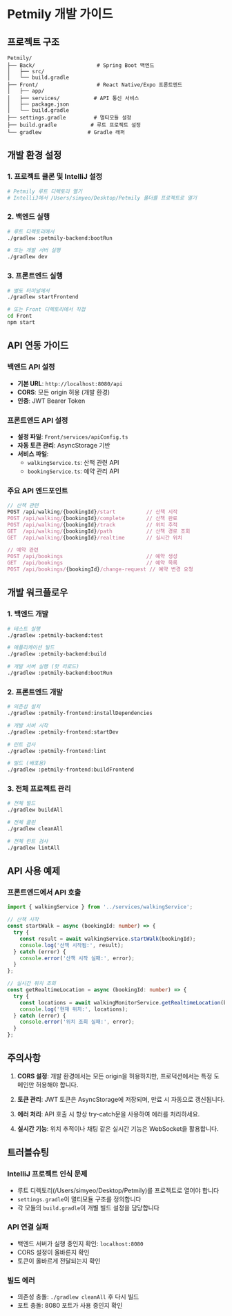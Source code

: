 # Petmily 개발 가이드

## 프로젝트 구조

```
Petmily/
├── Back/                    # Spring Boot 백엔드
│   ├── src/
│   └── build.gradle
├── Front/                   # React Native/Expo 프론트엔드
│   ├── app/
│   ├── services/           # API 통신 서비스
│   ├── package.json
│   └── build.gradle
├── settings.gradle         # 멀티모듈 설정
├── build.gradle           # 루트 프로젝트 설정
└── gradlew               # Gradle 래퍼
```

## 개발 환경 설정

### 1. 프로젝트 클론 및 IntelliJ 설정
```bash
# Petmily 루트 디렉토리 열기
# IntelliJ에서 /Users/simyeo/Desktop/Petmily 폴더를 프로젝트로 열기
```

### 2. 백엔드 실행
```bash
# 루트 디렉토리에서
./gradlew :petmily-backend:bootRun

# 또는 개발 서버 실행
./gradlew dev
```

### 3. 프론트엔드 실행
```bash
# 별도 터미널에서
./gradlew startFrontend

# 또는 Front 디렉토리에서 직접
cd Front
npm start
```

## API 연동 가이드

### 백엔드 API 설정
- **기본 URL**: `http://localhost:8080/api`
- **CORS**: 모든 origin 허용 (개발 환경)
- **인증**: JWT Bearer Token

### 프론트엔드 API 설정
- **설정 파일**: `Front/services/apiConfig.ts`
- **자동 토큰 관리**: AsyncStorage 기반
- **서비스 파일**:
  - `walkingService.ts`: 산책 관련 API
  - `bookingService.ts`: 예약 관리 API

### 주요 API 엔드포인트
```typescript
// 산책 관련
POST /api/walking/{bookingId}/start          // 산책 시작
POST /api/walking/{bookingId}/complete       // 산책 완료
POST /api/walking/{bookingId}/track          // 위치 추적
GET  /api/walking/{bookingId}/path           // 산책 경로 조회
GET  /api/walking/{bookingId}/realtime       // 실시간 위치

// 예약 관련
POST /api/bookings                           // 예약 생성
GET  /api/bookings                           // 예약 목록
POST /api/bookings/{bookingId}/change-request // 예약 변경 요청
```

## 개발 워크플로우

### 1. 백엔드 개발
```bash
# 테스트 실행
./gradlew :petmily-backend:test

# 애플리케이션 빌드
./gradlew :petmily-backend:build

# 개발 서버 실행 (핫 리로드)
./gradlew :petmily-backend:bootRun
```

### 2. 프론트엔드 개발
```bash
# 의존성 설치
./gradlew :petmily-frontend:installDependencies

# 개발 서버 시작
./gradlew :petmily-frontend:startDev

# 린트 검사
./gradlew :petmily-frontend:lint

# 빌드 (배포용)
./gradlew :petmily-frontend:buildFrontend
```

### 3. 전체 프로젝트 관리
```bash
# 전체 빌드
./gradlew buildAll

# 전체 클린
./gradlew cleanAll

# 전체 린트 검사
./gradlew lintAll
```

## API 사용 예제

### 프론트엔드에서 API 호출
```typescript
import { walkingService } from '../services/walkingService';

// 산책 시작
const startWalk = async (bookingId: number) => {
  try {
    const result = await walkingService.startWalk(bookingId);
    console.log('산책 시작됨:', result);
  } catch (error) {
    console.error('산책 시작 실패:', error);
  }
};

// 실시간 위치 조회
const getRealtimeLocation = async (bookingId: number) => {
  try {
    const locations = await walkingMonitorService.getRealtimeLocation(bookingId);
    console.log('현재 위치:', locations);
  } catch (error) {
    console.error('위치 조회 실패:', error);
  }
};
```

## 주의사항

1. **CORS 설정**: 개발 환경에서는 모든 origin을 허용하지만, 프로덕션에서는 특정 도메인만 허용해야 합니다.

2. **토큰 관리**: JWT 토큰은 AsyncStorage에 저장되며, 만료 시 자동으로 갱신됩니다.

3. **에러 처리**: API 호출 시 항상 try-catch문을 사용하여 에러를 처리하세요.

4. **실시간 기능**: 위치 추적이나 채팅 같은 실시간 기능은 WebSocket을 활용합니다.

## 트러블슈팅

### IntelliJ 프로젝트 인식 문제
- 루트 디렉토리(/Users/simyeo/Desktop/Petmily)를 프로젝트로 열어야 합니다
- `settings.gradle`이 멀티모듈 구조를 정의합니다
- 각 모듈의 `build.gradle`이 개별 빌드 설정을 담당합니다

### API 연결 실패
- 백엔드 서버가 실행 중인지 확인: `localhost:8080`
- CORS 설정이 올바른지 확인
- 토큰이 올바르게 전달되는지 확인

### 빌드 에러
- 의존성 충돌: `./gradlew cleanAll` 후 다시 빌드
- 포트 충돌: 8080 포트가 사용 중인지 확인